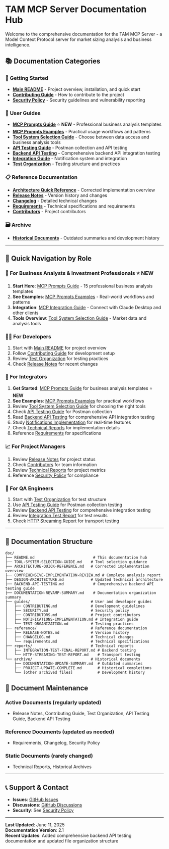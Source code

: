 # TAM MCP Server Documentation Hub

Welcome to the comprehensive documentation for the TAM MCP Server - a Model Context Protocol server for market sizing analysis and business intelligence.

## 📚 **Documentation Categories**

### 🚀 **Getting Started**
- **[Main README](../README.md)** - Project overview, installation, and quick start
- **[Contributing Guide](contributor/contributing.md)** - How to contribute to the project
- **[Security Policy](contributor/security.md)** - Security guidelines and vulnerability reporting

### 📖 **User Guides**
- **[MCP Prompts Guide](consumer/mcp-prompts-guide.md)** ⭐ **NEW** - Professional business analysis templates
- **[MCP Prompts Examples](consumer/mcp-prompts-examples.md)** - Practical usage workflows and patterns
- **[Tool System Selection Guide](TOOL-SYSTEM-SELECTION-GUIDE.md)** - Choose between data access and business analysis tools
- **[API Testing Guide](../examples/README.md)** - Postman collection and API testing
- **[Backend API Testing](BACKEND-API-TESTING.md)** - Comprehensive backend API integration testing
- **[Integration Guide](guides/NOTIFICATIONS-IMPLEMENTATION.md)** - Notification system and integration
- **[Test Organization](guides/TEST-ORGANIZATION.md)** - Testing structure and practices

### 📋 **Reference Documentation**
- **[Architecture Quick Reference](ARCHITECTURE-QUICK-REFERENCE.md)** - Corrected implementation overview
- **[Release Notes](reference/RELEASE-NOTES.md)** - Version history and changes
- **[Changelog](reference/CHANGELOG.md)** - Detailed technical changes
- **[Requirements](reference/requirements.md)** - Technical specifications and requirements
- **[Contributors](guides/CONTRIBUTORS.md)** - Project contributors

### 🗃️ **Archive**
- **[Historical Documents](archive/)** - Outdated summaries and development history

---

## 🎯 **Quick Navigation by Role**

### **💼 For Business Analysts & Investment Professionals** ⭐ **NEW**
1. **Start Here**: [MCP Prompts Guide](consumer/mcp-prompts-guide.md) - 15 professional business analysis templates
2. **See Examples**: [MCP Prompts Examples](consumer/mcp-prompts-examples.md) - Real-world workflows and patterns
3. **Integration**: [MCP Integration Guide](consumer/mcp-integration.md) - Connect with Claude Desktop and other clients
4. **Tools Overview**: [Tool System Selection Guide](TOOL-SYSTEM-SELECTION-GUIDE.md) - Market data and analysis tools

### **👩‍💻 For Developers**
1. Start with [Main README](../README.md) for project overview
2. Follow [Contributing Guide](contributor/contributing.md) for development setup
3. Review [Test Organization](guides/TEST-ORGANIZATION.md) for testing practices
4. Check [Release Notes](reference/RELEASE-NOTES.md) for recent changes

### **🔧 For Integrators**
1. **Get Started**: [MCP Prompts Guide](consumer/mcp-prompts-guide.md) for business analysis templates ⭐ **NEW**
2. **See Examples**: [MCP Prompts Examples](consumer/mcp-prompts-examples.md) for practical workflows
3. Review [Tool System Selection Guide](TOOL-SYSTEM-SELECTION-GUIDE.md) for choosing the right tools
4. Check [API Testing Guide](../examples/README.md) for Postman collection
5. Read [Backend API Testing](BACKEND-API-TESTING.md) for comprehensive API integration testing
6. Study [Notifications Implementation](guides/NOTIFICATIONS-IMPLEMENTATION.md) for real-time features
7. Check [Technical Reports](reports/) for implementation details
8. Reference [Requirements](reference/requirements.md) for specifications

### **📈 For Project Managers**
1. Review [Release Notes](reference/RELEASE-NOTES.md) for project status
2. Check [Contributors](guides/CONTRIBUTORS.md) for team information
3. Review [Technical Reports](reports/) for project metrics
4. Reference [Security Policy](guides/SECURITY.md) for compliance

### **🧪 For QA Engineers**
1. Start with [Test Organization](guides/TEST-ORGANIZATION.md) for test structure
2. Use [API Testing Guide](../examples/README.md) for Postman collection testing
3. Review [Backend API Testing](BACKEND-API-TESTING.md) for comprehensive integration testing
4. Review [Integration Test Report](reports/INTEGRATION-TEST-FINAL-REPORT.md) for test results
5. Check [HTTP Streaming Report](reports/HTTP-STREAMING-TEST-REPORT.md) for transport testing

---

## 📂 **Documentation Structure**

```
doc/
├── README.md                          # This documentation hub
├── TOOL-SYSTEM-SELECTION-GUIDE.md    # Tool selection guidance
├── ARCHITECTURE-QUICK-REFERENCE.md   # Corrected implementation overview
├── COMPREHENSIVE-IMPLEMENTATION-REVIEW.md # Complete analysis report
├── DESIGN-ARCHITECTURE.md            # Updated technical architecture
├── BACKEND-API-TESTING.md             # Comprehensive backend API testing guide
├── DOCUMENTATION-REVAMP-SUMMARY.md    # Documentation organization summary
├── guides/                           # User and developer guides
│   ├── CONTRIBUTING.md               # Development guidelines
│   ├── SECURITY.md                   # Security policy
│   ├── CONTRIBUTORS.md               # Project contributors
│   ├── NOTIFICATIONS-IMPLEMENTATION.md # Integration guide
│   └── TEST-ORGANIZATION.md          # Testing practices
├── reference/                        # Reference documentation
│   ├── RELEASE-NOTES.md              # Version history
│   ├── CHANGELOG.md                  # Technical changes
│   └── requirements.md               # Technical specifications
├── reports/                          # Technical reports
│   ├── INTEGRATION-TEST-FINAL-REPORT.md # Backend testing
│   └── HTTP-STREAMING-TEST-REPORT.md    # Transport testing
└── archive/                          # Historical documents
    ├── DOCUMENTATION-UPDATE-SUMMARY.md  # Outdated summaries
    ├── PROJECT-UPDATE-COMPLETE.md       # Historical completions
    └── [other archived files]           # Development history
```

## 🔄 **Document Maintenance**

### **Active Documents** (regularly updated)
- Release Notes, Contributing Guide, Test Organization, API Testing Guide, Backend API Testing

### **Reference Documents** (updated as needed)
- Requirements, Changelog, Security Policy

### **Static Documents** (rarely changed)
- Technical Reports, Historical Archives

---

## 📞 **Support & Contact**

- **Issues**: [GitHub Issues](https://github.com/gvaibhav/TAM-MCP-Server/issues)
- **Discussions**: [GitHub Discussions](https://github.com/gvaibhav/TAM-MCP-Server/discussions)
- **Security**: See [Security Policy](guides/SECURITY.md)

---

**Last Updated**: June 11, 2025  
**Documentation Version**: 2.1  
**Recent Updates**: Added comprehensive backend API testing documentation and updated file organization structure
